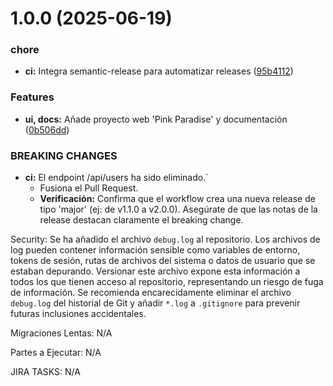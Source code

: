 # 1.0.0 (2025-06-19)


### chore

* **ci:** Integra semantic-release para automatizar releases ([95b4112](https://github.com/teimas/test-terco/commit/95b4112dc9c7b5f46214d089f7572259ff8ddf8d))


### Features

* **ui, docs:** Añade proyecto web 'Pink Paradise' y documentación ([0b506dd](https://github.com/teimas/test-terco/commit/0b506dd1c11b89c4ef40db59d409b751d38e3d2b))


### BREAKING CHANGES

* **ci:** El endpoint /api/users ha sido eliminado.`
   - Fusiona el Pull Request.
   - **Verificación:** Confirma que el workflow crea una nueva release de tipo 'major' (ej: de v1.1.0 a v2.0.0). Asegúrate de que las notas de la release destacan claramente el breaking change.

Security: Se ha añadido el archivo `debug.log` al repositorio. Los archivos de log pueden contener información sensible como variables de entorno, tokens de sesión, rutas de archivos del sistema o datos de usuario que se estaban depurando. Versionar este archivo expone esta información a todos los que tienen acceso al repositorio, representando un riesgo de fuga de información. Se recomienda encarecidamente eliminar el archivo `debug.log` del historial de Git y añadir `*.log` a `.gitignore` para prevenir futuras inclusiones accidentales.

Migraciones Lentas: N/A

Partes a Ejecutar: N/A

JIRA TASKS: N/A
